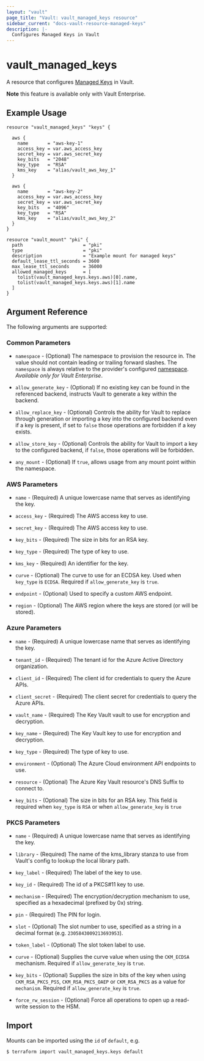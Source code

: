 ```yaml
---
layout: "vault"
page_title: "Vault: vault_managed_keys resource"
sidebar_current: "docs-vault-resource-managed-keys"
description: |-
  Configures Managed Keys in Vault
---
```


# vault\_managed\_keys

A resource that configures [Managed Keys](https://www.vaultproject.io/docs/enterprise/managed-keys) in Vault.

**Note** this feature is available only with Vault Enterprise.

## Example Usage

```hcl
resource "vault_managed_keys" "keys" {

  aws {
    name       = "aws-key-1"
    access_key = var.aws_access_key
    secret_key = var.aws_secret_key
    key_bits   = "2048"
    key_type   = "RSA"
    kms_key    = "alias/vault_aws_key_1"
  }

  aws {
    name       = "aws-key-2"
    access_key = var.aws_access_key
    secret_key = var.aws_secret_key
    key_bits   = "4096"
    key_type   = "RSA"
    kms_key    = "alias/vault_aws_key_2"
  }
}

resource "vault_mount" "pki" {
  path                      = "pki"
  type                      = "pki"
  description               = "Example mount for managed keys"
  default_lease_ttl_seconds = 3600
  max_lease_ttl_seconds     = 36000
  allowed_managed_keys      = [
    tolist(vault_managed_keys.keys.aws)[0].name,
    tolist(vault_managed_keys.keys.aws)[1].name
  ]
}
```

## Argument Reference

The following arguments are supported:

### Common Parameters

* `namespace` - (Optional) The namespace to provision the resource in.
  The value should not contain leading or trailing forward slashes.
  The `namespace` is always relative to the provider's configured [namespace](../index.html#namespace).
  *Available only for Vault Enterprise*.

* `allow_generate_key` - (Optional) If no existing key can be found in 
  the referenced backend, instructs Vault to generate a key within the backend.

* `allow_replace_key` - (Optional) Controls the ability for Vault to replace through
  generation or importing a key into the configured backend even
  if a key is present, if set to `false` those operations are forbidden
  if a key exists.

* `allow_store_key` - (Optional) Controls the ability for Vault to import a key to the
  configured backend, if `false`, those operations will be forbidden.

* `any_mount` - (Optional) If `true`, allows usage from any mount point within the
  namespace.


### AWS Parameters

* `name` - (Required) A unique lowercase name that serves as identifying the key.

* `access_key` - (Required) The AWS access key to use.

* `secret_key` - (Required) The AWS access key to use.

* `key_bits` - (Required) The size in bits for an RSA key.

* `key_type` - (Required) The type of key to use.

* `kms_key` - (Required) An identifier for the key.

* `curve` - (Optional) The curve to use for an ECDSA key. Used when `key_type` 
  is `ECDSA`. Required if `allow_generate_key` is `true`.

* `endpoint` - (Optional) Used to specify a custom AWS endpoint.

* `region` - (Optional) The AWS region where the keys are stored (or will be stored).


### Azure Parameters

* `name` - (Required) A unique lowercase name that serves as identifying the key.

* `tenant_id` - (Required) The tenant id for the Azure Active Directory organization.

* `client_id` - (Required) The client id for credentials to query the Azure APIs.

* `client_secret` - (Required) The client secret for credentials to query the Azure APIs.

* `vault_name` - (Required) The Key Vault vault to use for encryption and decryption.

* `key_name` - (Required) The Key Vault key to use for encryption and decryption.

* `key_type` - (Required) The type of key to use.

* `environment` - (Optional) The Azure Cloud environment API endpoints to use.

* `resource` - (Optional) The Azure Key Vault resource's DNS Suffix to connect to.

* `key_bits` - (Optional) The size in bits for an RSA key. This field is required
  when `key_type` is `RSA` or when `allow_generate_key` is `true`


### PKCS Parameters

* `name` - (Required) A unique lowercase name that serves as identifying the key.

* `library` - (Required) The name of the kms_library stanza to use from Vault's config
  to lookup the local library path.

* `key_label` - (Required) The label of the key to use.

* `key_id` - (Required) The id of a PKCS#11 key to use.

* `mechanism` - (Required) The encryption/decryption mechanism to use, specified as a
  hexadecimal (prefixed by 0x) string.

* `pin` - (Required) The PIN for login.

* `slot` - (Optional) The slot number to use, specified as a string in a decimal format
  (e.g. `2305843009213693953`).

* `token_label` - (Optional) The slot token label to use.

* `curve` - (Optional) Supplies the curve value when using the `CKM_ECDSA` mechanism.
  Required if `allow_generate_key` is `true`.

* `key_bits` - (Optional) Supplies the size in bits of the key when using `CKM_RSA_PKCS_PSS`,
  `CKM_RSA_PKCS_OAEP` or `CKM_RSA_PKCS` as a value for `mechanism`. Required if
  `allow_generate_key` is `true`.

* `force_rw_session` - (Optional) Force all operations to open up a read-write session to
  the HSM.


## Import

Mounts can be imported using the `id` of `default`, e.g.

```
$ terraform import vault_managed_keys.keys default
```

